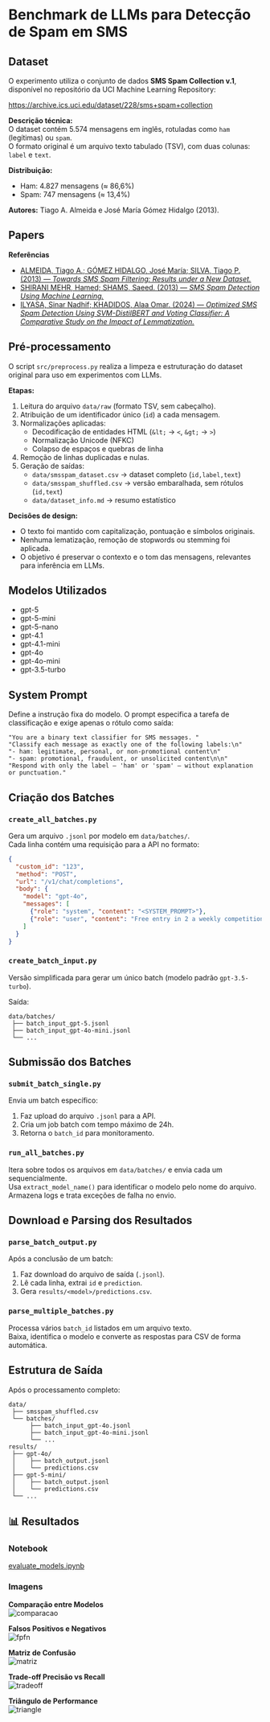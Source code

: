 # Benchmark de LLMs para Detecção de Spam em SMS

## Dataset

O experimento utiliza o conjunto de dados **SMS Spam Collection v.1**, disponível no repositório da UCI Machine Learning Repository:

https://archive.ics.uci.edu/dataset/228/sms+spam+collection

**Descrição técnica:**  
O dataset contém 5.574 mensagens em inglês, rotuladas como `ham` (legítimas) ou `spam`.  
O formato original é um arquivo texto tabulado (TSV), com duas colunas: `label` e `text`.

**Distribuição:**  
- Ham: 4.827 mensagens (≈ 86,6%)  
- Spam: 747 mensagens (≈ 13,4%)  

**Autores:** Tiago A. Almeida e José María Gómez Hidalgo (2013).

## Papers

**Referências**

- [ALMEIDA, Tiago A.; GÓMEZ HIDALGO, José María; SILVA, Tiago P. (2013) — *Towards SMS Spam Filtering: Results under a New Dataset.*](papers/2013-Almeida-Towards_SMS_Spam_Filtering_UCI_Dataset.pdf.pdf)
- [SHIRANI MEHR, Hamed; SHAMS, Saeed. (2013) — *SMS Spam Detection Using Machine Learning.*](papers/2013-ShiraniMehr-SMS_Spam_Detection_Using_Machine_Learning.pdf.pdf)
- [ILYASA, Sinar Nadhif; KHADIDOS, Alaa Omar. (2024) — *Optimized SMS Spam Detection Using SVM-DistilBERT and Voting Classifier: A Comparative Study on the Impact of Lemmatization.*](papers/2024-IlyasaKhadidos-Optimized_SMS_Spam_Detection_SVM_DistilBERT.pdf)
## Pré-processamento

O script `src/preprocess.py` realiza a limpeza e estruturação do dataset original para uso em experimentos com LLMs.

**Etapas:**  
1. Leitura do arquivo `data/raw` (formato TSV, sem cabeçalho).  
2. Atribuição de um identificador único (`id`) a cada mensagem.  
3. Normalizações aplicadas:  
   - Decodificação de entidades HTML (`&lt;` → `<`, `&gt;` → `>`)  
   - Normalização Unicode (NFKC)  
   - Colapso de espaços e quebras de linha  
4. Remoção de linhas duplicadas e nulas.  
5. Geração de saídas:  
   - `data/smsspam_dataset.csv` → dataset completo (`id,label,text`)  
   - `data/smsspam_shuffled.csv` → versão embaralhada, sem rótulos (`id,text`)  
   - `data/dataset_info.md` → resumo estatístico

**Decisões de design:**  
- O texto foi mantido com capitalização, pontuação e símbolos originais.  
- Nenhuma lematização, remoção de stopwords ou stemming foi aplicada.  
- O objetivo é preservar o contexto e o tom das mensagens, relevantes para inferência em LLMs.

## Modelos Utilizados

- gpt-5  
- gpt-5-mini  
- gpt-5-nano  
- gpt-4.1  
- gpt-4.1-mini  
- gpt-4o  
- gpt-4o-mini  
- gpt-3.5-turbo
  
## System Prompt

Define a instrução fixa do modelo. O prompt especifica a tarefa de classificação e exige apenas o rótulo como saída:

```
"You are a binary text classifier for SMS messages. "
"Classify each message as exactly one of the following labels:\n"
"- ham: legitimate, personal, or non-promotional content\n"
"- spam: promotional, fraudulent, or unsolicited content\n\n"
"Respond with only the label — 'ham' or 'spam' — without explanation or punctuation."
```

## Criação dos Batches

### `create_all_batches.py`
Gera um arquivo `.jsonl` por modelo em `data/batches/`.  
Cada linha contém uma requisição para a API no formato:

```json
{
  "custom_id": "123",
  "method": "POST",
  "url": "/v1/chat/completions",
  "body": {
    "model": "gpt-4o",
    "messages": [
      {"role": "system", "content": "<SYSTEM_PROMPT>"},
      {"role": "user", "content": "Free entry in 2 a weekly competition..."}
    ]
  }
}
```

### `create_batch_input.py`
Versão simplificada para gerar um único batch (modelo padrão `gpt-3.5-turbo`).

Saída:  
```
data/batches/
 ├── batch_input_gpt-5.jsonl
 ├── batch_input_gpt-4o-mini.jsonl
 └── ...
```



## Submissão dos Batches

### `submit_batch_single.py`
Envia um batch específico:
1. Faz upload do arquivo `.jsonl` para a API.  
2. Cria um job batch com tempo máximo de 24h.  
3. Retorna o `batch_id` para monitoramento.

### `run_all_batches.py`
Itera sobre todos os arquivos em `data/batches/` e envia cada um sequencialmente.  
Usa `extract_model_name()` para identificar o modelo pelo nome do arquivo.  
Armazena logs e trata exceções de falha no envio.


## Download e Parsing dos Resultados

### `parse_batch_output.py`
Após a conclusão de um batch:
1. Faz download do arquivo de saída (`.jsonl`).  
2. Lê cada linha, extrai `id` e `prediction`.  
3. Gera `results/<model>/predictions.csv`.

### `parse_multiple_batches.py`
Processa vários `batch_id` listados em um arquivo texto.  
Baixa, identifica o modelo e converte as respostas para CSV de forma automática.


## Estrutura de Saída

Após o processamento completo:

```
data/
 ├── smsspam_shuffled.csv
 └── batches/
      ├── batch_input_gpt-4o.jsonl
      ├── batch_input_gpt-4o-mini.jsonl
      └── ...
results/
 ├── gpt-4o/
 │    ├── batch_output.jsonl
 │    └── predictions.csv
 ├── gpt-5-mini/
 │    ├── batch_output.jsonl
 │    └── predictions.csv
 └── ...
```

## 📊 Resultados 

### Notebook
[evaluate_models.ipynb](notebooks/evaluate_models.ipynb)

### Imagens

**Comparação entre Modelos**  
![comparacao](img/comparacao.png)

**Falsos Positivos e Negativos**  
![fpfn](img/fpfn.png)

**Matriz de Confusão**  
![matriz](img/matriz.png)

**Trade-off Precisão vs Recall**  
![tradeoff](img/tradeoff.png)

**Triângulo de Performance**  
![triangle](img/triangle.png)


